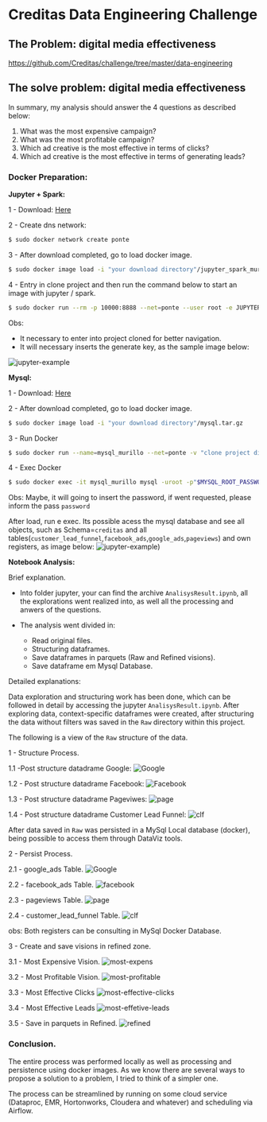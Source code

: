 # Creditas Data Engineering Challenge


## The Problem: digital media effectiveness
https://github.com/Creditas/challenge/tree/master/data-engineering

## The solve problem: digital media effectiveness

In summary, my analysis should answer the 4 questions as described below:
1. What was the most expensive campaign?
2. What was the most profitable campaign?
3. Which ad creative is the most effective in terms of clicks?
4. Which ad creative is the most effective in terms of generating leads?

### Docker Preparation:



**Jupyter + Spark:**

1 - Download: [Here](https://drive.google.com/file/d/11Czp83ZIxME5UPmFiY99KusyXj9OCztZ/view?usp=sharing)

2 - Create dns network:
```bash
$ sudo docker network create ponte
```

3 - After download completed, go to load docker image.
```bash
$ sudo docker image load -i "your download directory"/jupyter_spark_murillo.tar.gz
```

4 - Entry in clone project and then run the command below to start an image with jupyter / spark.

```bash
$ sudo docker run --rm -p 10000:8888 --net=ponte --user root -e JUPYTER_ENABLE_LAB=yes -e GRANT_SUDO=yes -v "$PWD":/home/jovyan/work jupyter/spark
```

Obs:
* It necessary to enter into project cloned for better navigation.
* It will necessary inserts the generate key, as the sample image below:

![jupyter-example](images/jupyter-key-image.png)




**Mysql:**

1 - Download: [Here](https://drive.google.com/file/d/1XVrRszyH42gx0hoM-6seIuhPkDPoONs0/view?usp=sharing)

2 - After download completed, go to load docker image.
```bash
$ sudo docker image load -i "your download directory"/mysql.tar.gz
```

3 - Run Docker
```bash
$ sudo docker run --name=mysql_murillo --net=ponte -v "clone project diretory"/mysql:/var/lib/mysql -e MYSQL_ROOT_PASSWORD=password -d mysql/mysql-server
```

4 - Exec Docker
```bash
$ sudo docker exec -it mysql_murillo mysql -uroot -p"$MYSQL_ROOT_PASSWORD"
```
Obs: Maybe, it will going to insert the password, if went requested, please inform the pass `password`


After load, run e exec. Its possible acess the mysql database and see all objects, such as Schema=`creditas` and all tables(`customer_lead_funnel`,`facebook_ads`,`google_ads`,`pageviews`) and own registers, as image below:
![jupyter-example](images/jupyter-key-image.png))



**Notebook Analysis:**

Brief explanation.
* Into folder jupyter, your can find the archive `AnalisysResult.ipynb`, all the explorations went realized into, as well all the processing and anwers of the questions.

* The analysis went divided in:
    - Read original files.
    - Structuring dataframes.
    - Save dataframes in parquets (Raw and Refined visions).
    - Save dataframe em Mysql Database.

Detailed explanations:

Data exploration and structuring work has been done, which can be followed in detail by accessing the jupyter `AnalisysResult.ipynb`. After exploring data, context-specific dataframes were created, after structuring the data without filters was saved in the `Raw` directory within this project.

The following is a view of the `Raw` structure of the data.

1 - Structure Process.

1.1 -Post structure datadrame Google:
![Google](images/df-google.png)

1.2 - Post structure datadrame Facebook:
![Facebook](images/df-face.png)

1.3 - Post structure datadrame Pageviwes:
![page](images/df-page.png)

1.4 - Post structure datadrame Customer Lead Funnel:
![clf](images/df-customer-lead-funnel.png)

After data saved in `Raw` was persisted in a MySql Local database (docker), being possible to access them through DataViz tools.


2 - Persist Process.

2.1 - google_ads Table.
![Google](images/my-sql-google.png)

2.2 - facebook_ads Table.
![facebook](images/my-sql-facebook.png)

2.3 - pageviews Table.
![page](images/my-sql-pageviews.png)

2.4 - customer_lead_funnel Table.
![clf](images/my-sql-clf.png)

obs: Both registers can be consulting in MySql Docker Database.

3 - Create and save visions in refined zone.

3.1 - Most Expensive Vision.
![most-expens](images/result-most-expensive.png)


3.2 - Most Profitable Vision.
![most-profitable](images/result-most-profitable.png)

3.3 - Most Effective Clicks
![most-effective-clicks](images/result-most-effective-clicks.png)

3.4 - Most Effective Leads
![most-effetive-leads](images/result-most-effective-leads.png)

3.5 - Save in parquets in Refined.
![refined](images/refined-vision.png)


### Conclusion.

The entire process was performed locally as well as processing and persistence using docker images. As we know there are several ways to propose a solution to a problem, I tried to think of a simpler one.

The process can be streamlined by running on some cloud service (Dataproc, EMR, Hortonworks, Cloudera and whatever) and scheduling via Airflow.


